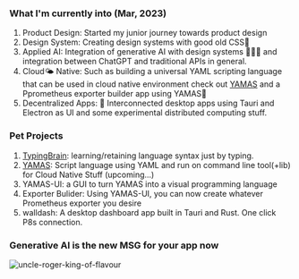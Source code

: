 ### What I'm currently into (Mar, 2023)
1. Product Design: Started my junior journey towards product design
2. Design System: Creating design systems with good old CSS🎨
3. Applied AI: Integration of generative AI with design systems 👩🏽‍🎨 and integration between ChatGPT and traditional APIs in general.
4. Cloud🌤️ Native: Such as building a universal YAML scripting language that can be used in cloud native environment check out [YAMAS](https://github.com/the-watchmaker/typingbrain) and a Pprometheus exporter builder app using YAMAS🗻
5. Decentralized Apps: 📡 Interconnected desktop apps using Tauri and Electron as UI and some experimental distributed computing stuff.

### Pet Projects
1. [TypingBrain](https://github.com/the-watchmaker/typingbrain): learning/retaining language syntax just by typing. 
2. [YAMAS](https://github.com/the-watchmaker/yamas): Script language using YAML and run on command line tool(+lib) for Cloud Native Stuff
(upcoming...)
4. YAMAS-UI: a GUI to turn YAMAS into a visual programming language
5. Exporter Bulider: Using YAMAS-UI, you can now create whatever Prometheus exporter you desire
6. walldash: A desktop dashboard app built in Tauri and Rust. One click P8s connection.

### Generative AI is the new MSG for your app now
![uncle-roger-king-of-flavour](https://user-images.githubusercontent.com/4682613/221276183-9622da64-1231-445e-9ae4-aeea30db95e5.gif)

